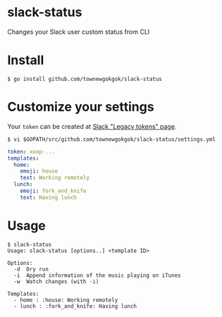 # slack-status

Changes your Slack user custom status from CLI

# Install

```
$ go install github.com/townewgokgok/slack-status
```

# Customize your settings

Your `token` can be created at [Slack "Legacy tokens" page](https://api.slack.com/custom-integrations/legacy-tokens).

```
$ vi $GOPATH/src/github.com/townewgokgok/slack-status/settings.yml
```

```yaml
token: xoxp-...
templates:
  home:
    emoji: house
    text: Working remotely
  lunch:
    emoji: fork_and_knife
    text: Having lunch
```

# Usage

```
$ slack-status
Usage: slack-status [options..] <template ID>

Options:
  -d  Dry run
  -i  Append information of the music playing on iTunes
  -w  Watch changes (with -i)

Templates:
  - home : :house: Working remotely
  - lunch : :fork_and_knife: Having lunch
```
